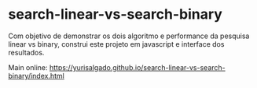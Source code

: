 # search-linear-vs-search-binary
Com objetivo de demonstrar os dois algoritmo e performance da pesquisa linear vs binary, construi este projeto em javascript e interface dos resultados.

Main online: https://yurisalgado.github.io/search-linear-vs-search-binary/index.html
